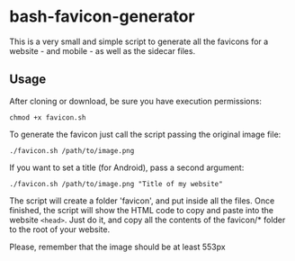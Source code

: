 # bash-favicon-generator

This is a very small and simple script to generate all the favicons for a website - and mobile - as well as the sidecar files.

## Usage

After cloning or download, be sure you have execution permissions:

`chmod +x favicon.sh`

To generate the favicon just call the script passing the original image file:

`./favicon.sh /path/to/image.png`

If you want to set a title (for Android), pass a second argument:

`./favicon.sh /path/to/image.png "Title of my website"`

The script will create a folder 'favicon', and put inside all the files. Once finished, the script will show the HTML code to copy and paste into the website `<head>`. Just do it, and copy all the contents of the favicon/* folder to the root of your website.

Please, remember that the image should be at least 553px

